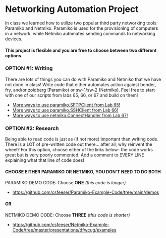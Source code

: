 # Networking Automation Project

In class we learned how to utilize two popular third party networking tools: Paramiko and Netmiko. Paramiko is used for the provisioning of computers in a network, while Netmiko automates sending commands to networking devices.

#### This project is flexible and you are free to choose between two different options.

### OPTION #1: Writing

There are lots of things you can do with Paramiko and Netmiko that we have not done in class! Write code that either automates action against bender, fry, and/or zoidberg (Paramiko) or sw-1/sw-2 (Netmiko). Feel free to start with one of our scripts from labs 65, 66, or 67 and build on them!

- [More ways to use paramiko.SFTPClient from Lab 65!](https://docs.paramiko.org/en/stable/api/sftp.html)
- [More ways to use paramiko.SSHClient from Lab 66!](https://docs.paramiko.org/en/stable/api/client.html)
- [More ways to use netmiko.ConnectHandler from Lab 67!](https://pyneng.readthedocs.io/en/latest/book/18_ssh_telnet/netmiko.html)

### OPTION #2: Research

Being able to read code is just as (if not more) important than writing code. There is a LOT of pre-written code out there... after all, why reinvent the wheel? For this option, choose either of the links below- the code works great but is very poorly commented.
Add a comment to EVERY LINE explaining what that line of code does!

#### CHOOSE EITHER PARAMIKO OR NETMIKO, YOU DON'T NEED TO DO BOTH

PARAMIKO DEMO CODE: Choose **ONE** *(this code is longer)*  
- https://github.com/csfeeser/Paramiko-Example-Code/tree/main/demos

#### OR

NETMIKO DEMO CODE: Choose **THREE** *(this code is shorter)*
- https://github.com/csfeeser/Netmiko-Example-Code/tree/master/presentations/dfwcug/examples
